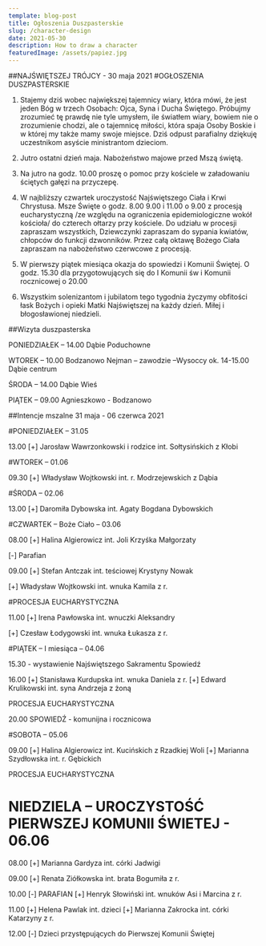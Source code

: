 ```yaml
---
template: blog-post
title: Ogłoszenia Duszpasterskie
slug: /character-design
date: 2021-05-30
description: How to draw a character
featuredImage: /assets/papiez.jpg
---
```


##NAJŚWIĘTSZEJ TRÓJCY  - 30 maja 2021                                                               #OGŁOSZENIA DUSZPASTERSKIE

1. Stajemy dziś wobec największej tajemnicy wiary, która mówi, że jest jeden Bóg w trzech Osobach: Ojca, Syna i Ducha Świętego. Próbujmy zrozumieć tę prawdę nie tyle umysłem, ile światłem wiary, bowiem nie o zrozumienie chodzi, ale o tajemnicę miłości, która spaja Osoby Boskie i w której my także mamy swoje miejsce. Dziś odpust parafialny dziękuję uczestnikom asyście ministrantom dzieciom.

2. Jutro ostatni dzień maja. Nabożeństwo majowe przed Mszą świętą.

3. Na jutro na godz. 10.00 proszę o pomoc przy kościele w załadowaniu ściętych gałęzi na przyczepę.

4. W najbliższy czwartek uroczystość Najświętszego Ciała i Krwi Chrystusa. Msze Święte o godz. 8.00 9.00 i 11.00 o 9.00 z procesją eucharystyczną /ze względu na ograniczenia epidemiologiczne wokół kościoła/   do czterech ołtarzy przy kościele. Do udziału w procesji zapraszam wszystkich, Dziewczynki zapraszam do sypania kwiatów, chłopców do funkcji dzwonników. 
Przez całą oktawę Bożego Ciała zapraszam na nabożeństwo czerwcowe z procesją. 

5. W pierwszy piątek miesiąca okazja do spowiedzi i Komunii Świętej. O godz. 15.30  dla przygotowujących się do I Komunii św i Komunii rocznicowej o 20.00

6. Wszystkim solenizantom i jubilatom tego tygodnia życzymy obfitości łask Bożych i opieki Matki Najświętszej na każdy dzień. Miłej i błogosławionej niedzieli.

##Wizyta duszpasterska
 
PONIEDZIAŁEK – 14.00 Dąbie Poduchowne 

WTOREK – 10.00 Bodzanowo Nejman – zawodzie –Wysoccy ok. 14-15.00 Dąbie centrum

ŚRODA – 14.00 Dąbie Wieś

PIĄTEK – 09.00 Agnieszkowo - Bodzanowo

##Intencje mszalne 31 maja - 06 czerwca 2021

#PONIEDZIAŁEK – 31.05

13.00 [+] Jarosław Wawrzonkowski i rodzice int. Sołtysińskich z Kłobi

#WTOREK – 01.06

09.30 [+] Władysław Wojtkowski int. r. Modrzejewskich z Dąbia

#ŚRODA – 02.06

13.00 [+] Daromiła Dybowska  int. Agaty Bogdana Dybowskich

#CZWARTEK – Boże Ciało – 03.06

08.00 [+] Halina Algierowicz int. Joli Krzyśka Małgorzaty 

[-] Parafian

09.00 [+] Stefan Antczak int. teściowej Krystyny Nowak

[+] Władysław Wojtkowski int. wnuka Kamila z r. 

#PROCESJA EUCHARYSTYCZNA
 
11.00 [+] Irena Pawłowska int. wnuczki Aleksandry 

[+]  Czesław Łodygowski int. wnuka Łukasza z r.

#PIĄTEK – I miesiąca – 04.06

15.30 - wystawienie Najświętszego Sakramentu Spowiedź

16.00 [+] Stanisława Kurdupska int. wnuka Daniela z r.
[+] Edward Krulikowski int. syna Andrzeja z żoną 

PROCESJA EUCHARYSTYCZNA

20.00 SPOWIEDŹ  - komunijna i rocznicowa

#SOBOTA – 05.06

09.00 [+]  Halina Algierowicz int. Kucińskich z Rzadkiej Woli
[+] Marianna Szydłowska int. r. Gębickich 

PROCESJA EUCHARYSTYCZNA 

# NIEDZIELA – UROCZYSTOŚĆ PIERWSZEJ KOMUNII ŚWIETEJ - 06.06

08.00 [+] Marianna Gardyza int. córki Jadwigi

09.00 [+] Renata Ziółkowska int. brata Bogumiła z r. 

10.00 [-] PARAFIAN 
[+] Henryk Słowiński int. wnuków Asi i Marcina z r. 

11.00 [+] Helena Pawlak int. dzieci 
[+] Marianna Zakrocka int. córki Katarzyny z r. 

12.00 [-] Dzieci przystępujących do Pierwszej Komunii Świętej

